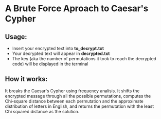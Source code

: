 # A Brute Force Aproach to Caesar's Cypher

## Usage:
- Insert your encrypted text into **to_decrypt.txt**
- Your decrypted text will appear in **decrypted.txt**
- The key (aka the number of permutations it took to reach the decrypted code) will be displayed in the terminal

## How it works:
It breaks the Caesar's Cypher using frequency analisis. It shifts the encrypted message through all the possible permutations,
computes the Chi-square distance between each permutation and the approximate distribution 
of letters in English, and returns the permutation with the least Chi squared distance as the solution.
